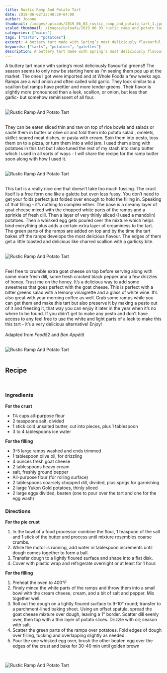 ```yaml
---
title: Rustic Ramp And Potato Tart
date: 2019-06-02T22:48:39-04:00
author: Joanne
thumbnail: /images/uploads/2019_06_03_rustic_ramp_and_potato_tart_1.jpg
scaled_thumbnail: /images/uploads/2019_06_03_rustic_ramp_and_potato_tart_0.jpg
categories: ["mains"]
tags: ["tarts", "potatoes"]
excerpt: A buttery tart made with Spring’s most deliciously flavourful greens
keywords: ["tarts", "potatoes", "galettes"]
description: A buttery tart made with Spring’s most deliciously flavourful greens
---
```


A buttery tart made with spring’s most deliciously flavourful greens!! The season seems to only now be starting here as I’m seeing them pop up at the market. The ones I got were imported and at Whole Foods a few weeks ago. Ramps are a wild onion and often called wild garlic. They look similar to a scallion but ramps have prettier and more tender greens. Their flavor is slightly more pronounced than a leek, scallion, or onion, but less than garlic- but somehow reminiscent of all four.
</br>
</br>

![Rustic Ramp And Potato Tart](/images/uploads/2019_06_03_rustic_ramp_and_potato_tart_2.jpg)
</br>
</br>

They can be eaten sliced thin and raw on top of rice bowls and salads or sauté them in butter or olive oil and fold them into potato salad , omelets, skillet-seared meat dishes, or pasta with cream. Spin them into pesto, toss them on to a pizza, or turn them into a wild jam. I used them along with potatoes in this tart but I also tuned the rest of my stash into ramp butter which I used in all sorts of ways - I will share the recipe for the ramp butter soon along with how I used it.
</br>
</br>

![Rustic Ramp And Potato Tart](/images/uploads/2019_06_03_rustic_ramp_and_potato_tart_3.jpg)
</br>
</br>

This tart is a really nice one that doesn’t take too much fussing. The crust itself is a free form one like a galette but even less fussy. You don’t need to get your folds perfect just folded over enough to hold the filling in. Speaking of that filling - it’s nothing to complex either. The base is a creamy layer of goat cheese mixed with the chopped white parts of the ramps and a sprinkle of fresh dill. Then a layer of very thinly sliced (I used a mandolin) potatoes. Then a whisked egg gets poured over the mixture which helps bind everything plus adds a certain extra layer of creaminess to the tart. The green parts of the ramps are added on top and by the time the tart bakes off the ramps develops the most delicious flavour. The edges of them get a little toasted and delicious like charred scallion with a garlicky bite.
</br>
</br>

![Rustic Ramp And Potato Tart](/images/uploads/2019_06_03_rustic_ramp_and_potato_tart_4.jpg)
</br>
</br>

Feel free to crumble extra goat cheese on top before serving along with some more fresh dill, some fresh cracked black pepper and a few drizzles of honey. Trust me on the honey. It’s a delicious way to add some sweetness that goes perfect with the goat cheese. This is perfect with a bitter greens salad with a lemony vinaigrette and a glass of white wine.  It’s also great with your morning coffee as well.  Grab some ramps while you can get them and make this tart but also preserve it by making a pesto out of it and freezing it, that way you can enjoy it later in the year when it’s no where to be found. If you didn’t get to make any pesto and don’t have access to any feel free to use the white and light parts of a leek to make this this tart - it’s a very delicious alternative! Enjoy!
</br>
</br>
Adapted from _Food52_ and _Bon Appétit_
</br>
</br>

![Rustic Ramp And Potato Tart](/images/uploads/2019_06_03_rustic_ramp_and_potato_tart_5.jpg)
</br>
</br>

## Recipe
</br>

### Ingredients

__For the crust__

* <span itemprop="ingredients"> 1&frac14; cups all-purpose flour</span>
* <span itemprop="ingredients"> 2 teaspoons salt, divided</span>
* <span itemprop="ingredients"> 1 stick cold unsalted butter, cut into pieces, plus 1 tablespoon</span>
* <span itemprop="ingredients"> 3 to 4 tablespoons ice water</span>

__For the filling__

* <span itemprop="ingredients"> 3-5 large ramps washed and ends trimmed </span>
* <span itemprop="ingredients"> 1 tablespoon olive oil, for drizzling</span>
* <span itemprop="ingredients"> 4 ounces fresh goat cheese</span>
* <span itemprop="ingredients"> 2 tablespoons heavy cream</span>
* <span itemprop="ingredients"> salt, freshly ground pepper</span>
* <span itemprop="ingredients"> All-purpose flour (for rolling surface)</span>
* <span itemprop="ingredients"> 2 tablespoons coarsely chopped dill, divided, plus sprigs for garnishing </span>
* <span itemprop="ingredients"> 2 large Yukon Gold potatoes, thinly sliced</span>
* <span itemprop="ingredients"> 2 large eggs divided, beaten (one to pour over the tart and one for the egg wash) </span>

### Directions

__For the pie crust__

1. In the bowl of a food processor combine the flour, 1 teaspoon of the salt and 1 stick of the butter and process until mixture resembles coarse crumbs. 
2. While the motor is running, add water in tablespoon increments until dough comes together to form a ball. 
3. Transfer dough to a lightly floured surface and shape into a flat disk. 
4. Cover with plastic wrap and refrigerate overnight or at least for 1 hour.

__For the filling__

1. Preheat the oven to 400&deg;F
2. Finely mince the white parts of the ramps and throw them into a small bowl with the cream cheese, cream, and a bit of salt and pepper. Mix together well.
3. Roll out the dough on a lightly floured surface to 9-10" round; transfer to a parchment-lined baking sheet. Using an offset spatula, spread the  goat cheese mixture over dough, leaving a 1" border. Scatter dill evenly over, then top with a thin layer of potato slices. Drizzle with oil; season with salt. 
4. Scatter the green parts of the ramps over potatoes. Fold edges of dough over filling, tucking and overlapping slightly as needed. 
5. Pour the one whisked egg over, brush the other beaten egg over the edges of the crust and bake for 30-40 min until golden brown 

</br>

![Rustic Ramp And Potato Tart](/images/uploads/2019_06_03_rustic_ramp_and_potato_tart_6.jpg)
